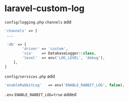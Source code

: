 # laravel-custom-log

`config/logging.php` `channels` add
```php
'channels' => [
 ...
 
 'db' => [
        'driver' => 'custom',
        'via'    => DatabaseLogger::class,
        'level'  => env('LOG_LEVEL', 'debug'),
    ],
]
```

`config/services.php` add
```php
'enableRabbitLog'   => env('ENABLE_RABBIT_LOG', false),
```
`.env` `ENABLE_RABBIT_LOG=true` added